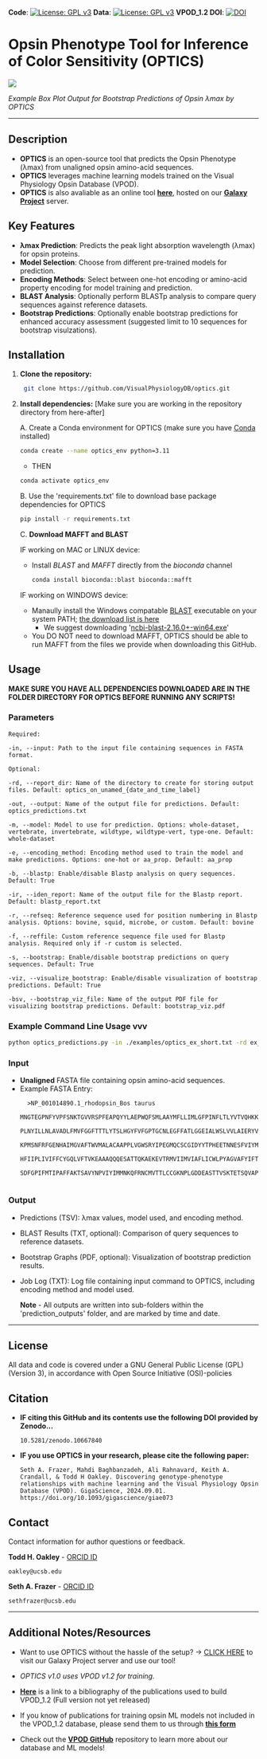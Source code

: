 **Code**: [![License: GPL v3](https://img.shields.io/badge/License-GPLv3-blue.svg)](https://www.gnu.org/licenses/gpl-3.0) **Data**: [![License: GPL v3](https://img.shields.io/badge/License-GPLv3-blue.svg)](https://www.gnu.org/licenses/gpl-3.0)  **VPOD_1.2 DOI**: [![DOI](https://zenodo.org/badge/DOI/10.5281/zenodo.12213246.svg)](https://doi.org/10.5281/zenodo.12213246)


# Opsin Phenotype Tool for Inference of Color Sensitivity (OPTICS) 

![](https://github.com/VisualPhysiologyDB/optics/blob/main/examples/optics_on_full_ex_test_of_optics_2024-10-15_15-18-01/ex_bs_viz_part4.svg?raw=true)

  _Example Box Plot Output for Bootstrap Predictions of Opsin λmax by OPTICS_

---
## Description

- **OPTICS** is an open-source tool that predicts the Opsin Phenotype (λmax) from unaligned opsin amino-acid sequences. 
- **OPTICS** leverages machine learning models trained on the Visual Physiology Opsin Database (VPOD).
- **OPTICS** is also avaliable as an online tool [**here**](http://galaxy-dev.cnsi.ucsb.edu:8080/?tool_id=optics_1&version=latest), hosted on our [**Galaxy Project**](https://usegalaxy.org/) server.

## Key Features

- **λmax Prediction**: Predicts the peak light absorption wavelength (λmax) for opsin proteins.
- **Model Selection**: Choose from different pre-trained models for prediction.
- **Encoding Methods**: Select between one-hot encoding or amino-acid property encoding for model training and prediction.
- **BLAST Analysis**: Optionally perform BLASTp analysis to compare query sequences against reference datasets.
- **Bootstrap Predictions**: Optionally enable bootstrap predictions for enhanced accuracy assessment (suggested limit to 10 sequences for bootstrap visulzations).

## Installation

1. **Clone the repository:**
   ```bash
    git clone https://github.com/VisualPhysiologyDB/optics.git

2. **Install dependencies:** [Make sure you are working in the repository directory from here-after]

   A. Create a Conda environment for OPTICS (make sure you have [Conda](https://www.anaconda.com/) installed)
   ```bash
   conda create --name optics_env python=3.11 
   ```
   - THEN
   ```bash
   conda activate optics_env
   ```
   B. Use the 'requirements.txt' file to download base package dependencies for OPTICS
   ```bash
   pip install -r requirements.txt
   ```
     

   C. **Download MAFFT and BLAST**
   
     IF working on MAC or LINUX device:

     - Install _BLAST_ and _MAFFT_ directly from the _bioconda_ channel
       ```bash
       conda install bioconda::blast bioconda::mafft
       ```
     
     IF working on WINDOWS device:
      - Manaully install the Windows compatable [BLAST](https://blast.ncbi.nlm.nih.gov/doc/blast-help/downloadblastdata.html#downloadblastdata) executable on your system PATH; [the download list is here](https://ftp.ncbi.nlm.nih.gov/blast/executables/blast+/LATEST/)
        - We suggest downloading '[ncbi-blast-2.16.0+-win64.exe](https://ftp.ncbi.nlm.nih.gov/blast/executables/blast+/LATEST/ncbi-blast-2.16.0+-win64.exe)' 
      - You DO NOT need to download MAFFT, OPTICS should be able to run MAFFT from the files we provide when downloading this GitHub.
   
## Usage

  **MAKE SURE YOU HAVE ALL DEPENDENCIES DOWNLOADED ARE IN THE FOLDER DIRECTORY FOR OPTICS BEFORE RUNNING ANY SCRIPTS!**
  
  ### **Parameters**
     
  ```
  Required:

  -in, --input: Path to the input file containing sequences in FASTA format.

  Optional:
  
  -rd, --report_dir: Name of the directory to create for storing output files. Default: optics_on_unamed_{date_and_time_label}

  -out, --output: Name of the output file for predictions. Default: optics_predictions.txt

  -m, --model: Model to use for prediction. Options: whole-dataset, vertebrate, invertebrate, wildtype, wildtype-vert, type-one. Default: whole-dataset

  -e, --encoding_method: Encoding method used to train the model and make predictions. Options: one-hot or aa_prop. Default: aa_prop

  -b, --blastp: Enable/disable Blastp analysis on query sequences. Default: True

  -ir, --iden_report: Name of the output file for the Blastp report. Default: blastp_report.txt

  -r, --refseq: Reference sequence used for position numbering in Blastp analysis. Options: bovine, squid, microbe, or custom. Default: bovine

  -f, --reffile: Custom reference sequence file used for Blastp analysis. Required only if -r custom is selected.

  -s, --bootstrap: Enable/disable bootstrap predictions on query sequences. Default: True

  -viz, --visualize_bootstrap: Enable/disable visualization of bootstrap predictions. Default: True

  -bsv, --bootstrap_viz_file: Name of the output PDF file for visualizing bootstrap predictions. Default: bootstrap_viz.pdf

  ```     
  ### Example Command Line Usage vvv
  
  ```bash
  python optics_predictions.py -in ./examples/optics_ex_short.txt -rd ex_test_of_optics -out ex_predictions.tsv -m wildtype -e aa_prop -b True -ir ex_blastp_report.tsv -r squid -s True -viz True -bsv ex_bs_viz
  ```
### Input

- **Unaligned** FASTA file containing opsin amino-acid sequences.
- Example FASTA Entry:
  ```
    >NP_001014890.1_rhodopsin_Bos taurus
    MNGTEGPNFYVPFSNKTGVVRSPFEAPQYYLAEPWQFSMLAAYMFLLIMLGFPINFLTLYVTVQHKKLRT 
    PLNYILLNLAVADLFMVFGGFTTTLYTSLHGYFVFGPTGCNLEGFFATLGGEIALWSLVVLAIERYVVVC 
    KPMSNFRFGENHAIMGVAFTWVMALACAAPPLVGWSRYIPEGMQCSCGIDYYTPHEETNNESFVIYMFVV 
    HFIIPLIVIFFCYGQLVFTVKEAAAQQQESATTQKAEKEVTRMVIIMVIAFLICWLPYAGVAFYIFTHQG 
    SDFGPIFMTIPAFFAKTSAVYNPVIYIMMNKQFRNCMVTTLCCGKNPLGDDEASTTVSKTETSQVAPA   
  ``` 
### Output

- Predictions (TSV): λmax values, model used, and encoding method.
- BLAST Results (TXT, optional): Comparison of query sequences to reference datasets.
- Bootstrap Graphs (PDF, optional): Visualization of bootstrap prediction results.
- Job Log (TXT): Log file containing input command to OPTICS, including encoding method and model used.

  **Note** - All outputs are written into sub-folders within the 'prediction_outputs' folder, and are marked by time and date.


---
## License
All data and code is covered under a GNU General Public License (GPL)(Version 3), in accordance with Open Source Initiative (OSI)-policies

## Citation

- **IF citing this GitHub and its contents use the following DOI provided by Zenodo...**

      10.5281/zenodo.10667840
    
- **IF you use OPTICS in your research, please cite the following paper:**

      Seth A. Frazer, Mahdi Baghbanzadeh, Ali Rahnavard, Keith A. Crandall, & Todd H Oakley. Discovering genotype-phenotype relationships with machine learning and the Visual Physiology Opsin Database (VPOD). GigaScience, 2024.09.01. https://doi.org/10.1093/gigascience/giae073

## Contact
Contact information for author questions or feedback.

  **Todd H. Oakley** - [ORCID ID](https://orcid.org/0000-0002-4478-915X)
    
    oakley@ucsb.edu
    
**Seth A. Frazer** - [ORCID ID](https://orcid.org/0000-0002-3800-212X)

    sethfrazer@ucsb.edu
    
---
## Additional Notes/Resources

- Want to use OPTICS without the hassle of the setup? -> [CLICK HERE](http://galaxy-dev.cnsi.ucsb.edu:8080/?tool_id=optics_1&version=latest) to visit our Galaxy Project server and use our tool!

- *OPTICS v1.0 uses VPOD v1.2 for training.*

- **[Here](https://tinyurl.com/u7hn9adm)** is a link to a bibliography of the publications used to build VPOD_1.2 (Full version not yet released)
  
- If you know of publications for training opsin ML models not included in the VPOD_1.2 database, please send them to us through **[this form](https://tinyurl.com/29afaxyr)**
  
- Check out the **[VPOD GitHub](https://github.com/VisualPhysiologyDB/visual-physiology-opsin-db)** repository to learn more about our database and ML models!

